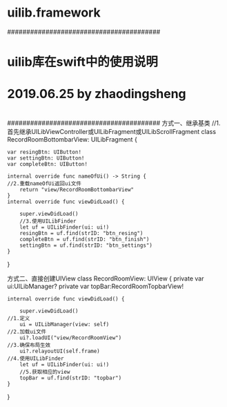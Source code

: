 # uilib.framework

########################################
#
# uilib库在swift中的使用说明
# 2019.06.25 by zhaodingsheng
#
########################################
方式一、继承基类
//1.首先继承UILibViewController或UILibFragment或UILibScrollFragment
class RecordRoomBottombarView: UILibFragment {

    var resingBtn: UIButton!
    var settingBtn: UIButton!
    var completeBtn: UIButton!

    internal override func nameOfUi() -> String {
	//2.重载nameOfUi返回ui文件
        return "view/RecordRoomBottombarView"
    }
    internal override func viewDidLoad() {
        
        super.viewDidLoad()
        //3.使用UILibFinder
        let uf = UILibFinder(ui: ui!)
        resingBtn = uf.find(strID: "btn_resing")
        completeBtn = uf.find(strID: "btn_finish")
        settingBtn = uf.find(strID: "btn_settings")
    }
}

方式二、直接创建UIView
class RecordRoomView: UIView {
    private var ui:UILibManager?
    private var topBar:RecordRoomTopbarView!

    internal override func viewDidLoad() {
        
        super.viewDidLoad()
	//1.定义
        ui = UILibManager(view: self)
	//2.加载ui文件
        ui?.loadUI("view/RecordRoomView")
	//3.确保布局生效
        ui?.relayoutUI(self.frame)
	//4.使用UILibFinder
        let uf = UILibFinder(ui: ui!)
        //5.获取相应的view
        topBar = uf.find(strID: "topbar")
    }
}


